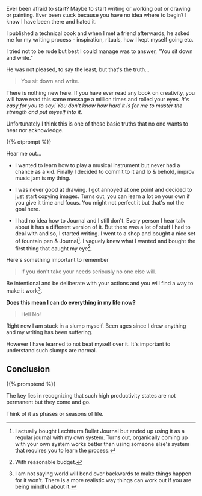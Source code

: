 <!--
.. title: Art of "Sit Down & Write"
.. slug: art-of-sit-down-write
.. date: 2021-01-16 18:00:00 UTC+01:00
.. tags: off-topic, productivity, self
.. category: 
.. link: 
.. description: 
.. type: text
-->

Ever been afraid to start? Maybe to start writing or working out or drawing or painting. Ever been stuck because you have no idea where to begin? I know I have been there and hated it.

I published a technical book and when I met a friend afterwards, he asked me for my writing process - inspiration, rituals, how I kept myself going etc.

I tried not to be rude but best I could manage was to answer, "You sit down and write."

He was not pleased, to say the least, but that's the truth...

> You sit down and write.

There is nothing new here. If you have ever read any book on creativity, you will have read this same message a million times and rolled your eyes. _It's easy for you to say! You don't know how hard it is for me to muster the strength and put myself into it._

Unfortunately I think this is one of those basic truths that no one wants to hear nor acknowledge.

{{% otprompt %}}

Hear me out...

- I wanted to learn how to play a musical instrument but never had a chance as a kid. Finally I decided to commit to it and lo & behold, improv music jam is my thing.

- I was never good at drawing. I got annoyed at one point and decided to just start copying images. Turns out, you can learn a lot on your own if you give it time and focus. You might not perfect it but that's not the goal here.

- I had no idea how to Journal and I still don't. Every person I hear talk about it has a different version of it. But there was a lot of stuff I had to deal with and so, I started writing. I went to a shop and bought a nice set of fountain pen & Journal[^3]. I vaguely knew what I wanted and bought the first thing that caught my eye[^7].

Here's something important to remember

> If you don't take your needs seriously no one else will.

Be intentional and be deliberate with your actions and you will find a way to make it work[^5]. 

**Does this mean I can do everything in my life now?**

> Hell No!

Right now I am stuck in a slump myself. Been ages since I drew anything and my writing has been suffering.

However I have learned to not beat myself over it. It's important to understand such slumps are normal.

## Conclusion

{{% promptend %}}

The key lies in recognizing that such high productivity states are not permanent but they come and go.

Think of it as phases or seasons of life.


[^3]: I actually bought Lechtturm Bullet Journal but ended up using it as a regular journal with my own system. Turns out, organically coming up with your own system works better than using someone else's system that requires you to learn the process.

[^5]: I am not saying world will bend over backwards to make things happen for it won't. There is a more realistic way things can work out if you are being mindful about it.

[^7]: With reasonable budget.
